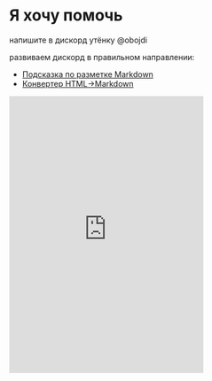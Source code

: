 # Я хочу помочь

напишите в дискорд утёнку @obojdi

развиваем дискорд в правильном направлении:

* [Подсказка по разметке Markdown](https://github.com/adam-p/markdown-here/wiki/Markdown-Cheatsheet)
* [Конвертер HTML->Markdown](https://domchristie.github.io/to-markdown/)

<iframe src="https://discordapp.com/widget?id=119764881800036352&theme=dark" width="350" height="500" allowtransparency="true" frameborder="0"></iframe>



